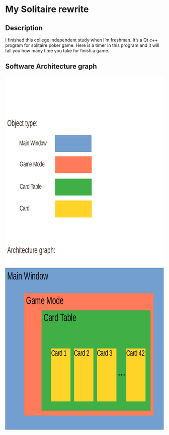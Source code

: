 # My Solitaire rewrite
## Description

I finished this college independent study when I’m freshman. It’s a Qt c++ program for solitaire poker game. 
Here is a timer in this program and it will tall you how many time you take for finish a game.

## Software Architecture graph

<img src="./Readme_graph1.png" data-canonical-src="./object_type_1.png" width="794" height="1123" />


